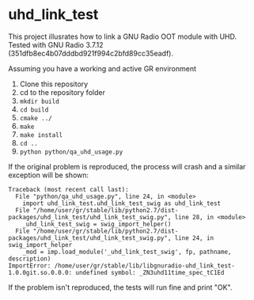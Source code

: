 # uhd_link_test

This project illusrates how to link a GNU Radio OOT module with UHD. Tested with GNU Radio 3.7.12 (351dfb8ec4b07dddbd921f994c2bfd89cc35eadf).

Assuming you have a working and active GR environment

1. Clone this repository
1. cd to the repository folder
1. `mkdir build`
1. `cd build`
1. `cmake ../`
1. `make`
1. `make install`
1. `cd ..`
1. `python python/qa_uhd_usage.py`

If the original problem is reproduced, the process will crash and a similar exception will be shown:

```
Traceback (most recent call last):
  File "python/qa_uhd_usage.py", line 24, in <module>
    import uhd_link_test.uhd_link_test_swig as uhd_link_test
  File "/home/user/gr/stable/lib/python2.7/dist-packages/uhd_link_test/uhd_link_test_swig.py", line 28, in <module>
    _uhd_link_test_swig = swig_import_helper()
  File "/home/user/gr/stable/lib/python2.7/dist-packages/uhd_link_test/uhd_link_test_swig.py", line 24, in swig_import_helper
    _mod = imp.load_module('_uhd_link_test_swig', fp, pathname, description)
ImportError: /home/user/gr/stable/lib/libgnuradio-uhd_link_test-1.0.0git.so.0.0.0: undefined symbol: _ZN3uhd11time_spec_tC1Ed
```

If the problem isn't reproduced, the tests will run fine and print "OK".


